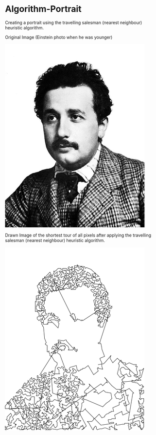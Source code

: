 # Algorithm-Portrait
 Creating a portrait using the travelling salesman (nearest neighbour) heuristic algorithm.

Original Image (Einstein photo when he was younger)

![alt text](https://github.com/nilu-t/Algorithm-Portrait/blob/main/Einstein.jpg)

Drawn Image of the shortest tour of all pixels after applying the travelling salesman (nearest neighbour) heuristic algorithm.

![alt text](https://github.com/nilu-t/Algorithm-Portrait/blob/main/drawnImage.png)
